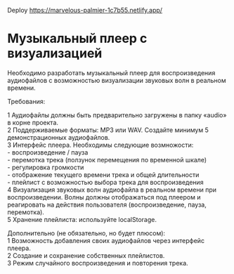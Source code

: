 Deploy https://marvelous-palmier-1c7b55.netlify.app/  

# Музыкальный плеер с визуализацией

Необходимо разработать музыкальный плеер для воспроизведения аудиофайлов с возможностью визуализации звуковых волн в реальном времени.  

Требования:  

  
  1 Аудиофайлы должны быть предварительно загружены в папку «audio» в корне проекта.  
  2 Поддерживаемые форматы: MP3 или WAV. Создайте минимум 5 демонстрационных аудиофайлов.  
  3 Интерфейс плеера. Необходимы следующие возмножости:  
    - воспроизведение / пауза  
    - перемотка трека (ползунок перемещения по временной шкале)  
    - регулировка громкости  
    - отображение текущего времени трека и общей длительности  
    - плейлист с возможностью выбора трека для воспроизведения  
  4 Визуализация звуковых волн аудиофайла в реальном времени при воспроизведении. Волны должны отображаться под плеером и реагировать на действия пользователя (воспроизведение, пауза, перемотка).  
  5 Хранение плейлиста: используйте localStorage.  

Дополнительно (не обязательно, но будет плюсом):  
  1 Возможность добавления своих аудиофайлов через интерфейс плеера.  
  2 Создание и сохранение собственных плейлистов.  
  3 Режим случайного воспроизведения и повторения трека.  
